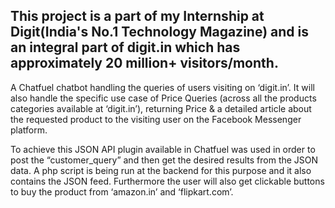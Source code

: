 ## This project is a part of my Internship at Digit(India's No.1 Technology Magazine) and is an integral part of digit.in which has approximately 20 million+ visitors/month.

A Chatfuel chatbot handling the queries of users visiting on ‘digit.in’. It will also handle the specific use case of Price Queries (across all the products categories available at ‘digit.in’), returning Price & a detailed article about the requested product to the visiting user on the Facebook Messenger platform.  

To achieve this JSON API plugin available in Chatfuel was used in order to post the “customer_query” and then get the desired results from the JSON data. A php script is being run at the backend for this purpose and it also contains the JSON feed. Furthermore the user will also get clickable buttons to buy the product from ‘amazon.in’ and ‘flipkart.com’.


